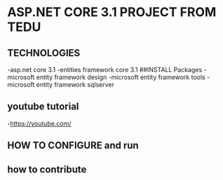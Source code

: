# ASP.NET CORE 3.1 PROJECT FROM TEDU
## TECHNOLOGIES 
-asp.net core 3.1
-entities framework core 3.1
##INSTALL Packages
-microsoft entity framework design
-microsoft entity framework tools
-microsoft entity framework sqlserver
## youtube tutorial
-https://youtube.com/
## HOW TO CONFIGURE and run
## how to contribute